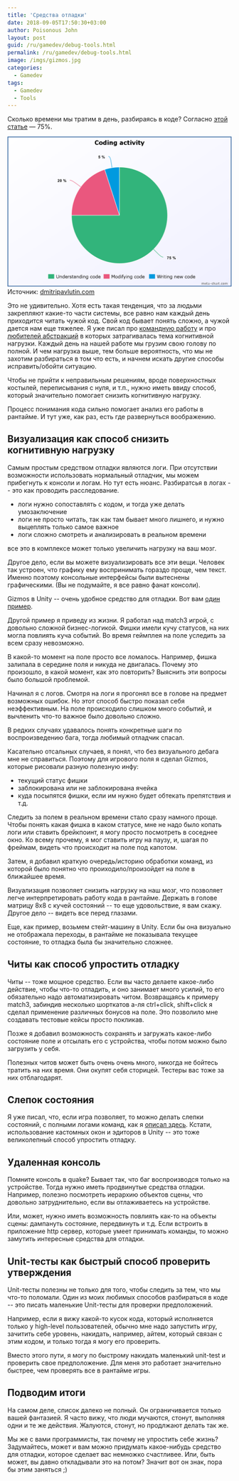 ```yaml
---
title: 'Средства отладки'
date: 2018-09-05T17:50:30+03:00
author: Poisonous John
layout: post
guid: /ru/gamedev/debug-tools.html
permalink: /ru/gamedev/debug-tools.html
image: /imgs/gizmos.jpg
categories:
  - Gamedev
tags:
  - Gamedev
  - Tools
---
```


Сколько времени мы тратим в день, разбираясь в коде? Согласно [этой статье](https://blog.codinghorror.com/when-understanding-means-rewriting/) &mdash; 75%.

![График: 75% -- понимание кода; 5% -- написание нового кода; 20% -- изменение существующего кода](/imgs/coding-activity-chart.png)
Источник: [dmitripavlutin.com](https://dmitripavlutin.com/coding-like-shakespeare-practical-function-naming-conventions/)

Это не удивительно. Хотя есть такая тенденция, что за людьми закрепляют какие-то части системы, все равно нам каждый день приходится читать чужой код. Свой код бывает понять сложно, а чужой дается нам еще тяжелее.
Я уже писал про [командную работу](https://medium.com/gamedev-architecture/%D0%B0%D1%80%D1%85%D0%B8%D1%82%D0%B5%D0%BA%D1%82%D1%83%D1%80%D0%B0-%D0%B8-%D0%BA%D0%BE%D0%BC%D0%B0%D0%BD%D0%B4%D0%BD%D0%B0%D1%8F-%D1%80%D0%B0%D0%B1%D0%BE%D1%82%D0%B0-fd05952111f8) и про [любителей абстракций](https://medium.com/gamedev-architecture/%D0%B0%D0%B1%D1%81%D1%82%D1%80%D0%B0%D0%BA%D1%86%D0%B8%D1%8F%D0%BC%D0%B8-%D1%82%D0%B5%D0%B1%D0%B5-%D0%BF%D0%BE-%D0%B3%D0%BE%D0%BB%D0%BE%D0%B2%D0%B5-d10655098020) в которых затрагивалась тема когнитивной нагрузки. Каждый день на нашей работе мы грузим свою голову по полной. И чем нагрузка выше, тем больше вероятность, что мы не захотим разбираться в том что есть, и начнем искать другие способы исправить/обойти ситуацию.

Чтобы не прийти к неправильным решениям, вроде поверхностных костылей, переписывания с нуля, и т.п., нужно иметь ввиду способ, который значительно помогает снизить когнитивную нагрузку.

Процесс понимания кода сильно помогает анализ его работы в рантайме. И тут уже, как раз, есть где развернуться воображению.

## Визуализация как способ снизить когнитивную нагрузку

Самым простым средством отладки являются логи. При отсутствии возможности использовать нормальный отладчик, мы можем прибегнуть к консоли и логам. Но тут есть нюанс. Разбиратсья в логах -- это как проводить расследование.

- логи нужно сопоставлять с кодом, и тогда уже делать умозаключение
- логи не просто читать, так как там бывает много лишнего, и нужно выцеплять только самое важное
- логи сложно смотреть и анализировать в реальном времени

все это в комплексе может только увеличить нагрузку на ваш мозг.

Другое дело, если вы можете визуализировать все эти вещи. Человек так устроен, что графику ему воспринимать гораздо проще, чем текст. Именно поэтому консольные интерфейсы были вытеснены графическими. (Вы не подумайте, я все равно фанат консоли).

Gizmos в Unity -- очень удобное средство для отладки. Вот вам [один пример](https://habr.com/post/279929/).

Другой пример я приведу из жизни. Я работал над match3 игрой, с довольно сложной бизнес-логикой. Фишки имели кучу статусов, на них могла повлиять куча событий. Во время геймплея на поле уследить за всем сразу невозможно.

В какой-то момент на поле просто все ломалось. Например, фишка залипала в середине поля и никуда не двигалась. Почему это произошло, в какой момент, как это повторить? Выяснить эти вопросы было большой проблемой.

Начинал я с логов. Смотря на логи я прогонял все в голове на предмет возможных ошибок. Но этот способ быстро показал себя неэффективным. На поле происходило слишком много событий, и вычленить что-то важное было довольно сложно.

В редких случаях удавалось понять конкретные шаги по воспроизведению бага, тогда любимый отладчик спасал.

Касательно отсальных случаев, я понял, что без визуального дебага мне не справиться. Поэтому для игрового поля я сделал Gizmos, которые рисовали разную полезную инфу:

- текущий статус фишки
- заблокирована или не заблокирована ячейка
- куда посыпятся фишки, если им нужно будет обтекать препятствия и т.д.

Следить за полем в реальном времени стало сразу намного проще. Чтобы понять какая фишка в каком статусе, мне не надо было копать логи или ставить брейкпоинт, я могу просто посмотреть в соседнее окно. Ко всему прочему, я мог ставить игру на паузу, и, шагая по фреймам, видеть что происходит на поле под капотом.

Затем, я добавил краткую очередь/историю обработки команд, из которой было понятно что проиходило/произойдет на поле в ближайшее время.

Визуализация позволяет снизить нагрузку на наш мозг, что позволяет легче интерпретировать работу кода в рантайме. Держать в голове матрицу 8x8 с кучей состояний -- то еще удовольствие, я вам скажу. Другое дело -- видеть все перед глазами.

Еще, как пример, возьмем стейт-машину в Unity. Если бы она визуально не отображала переходы, в рантайме не показывала текущее состояние, то отладка была бы значительно сложнее.

## Читы как способ упростить отладку

Читы -- тоже мощное средство. Если вы часто делаете какое-либо действие, чтобы что-то отладить, и оно занимает много усилий, то его обязательно надо автоматизировать читом. Возвращаясь к примеру match3, забиндив несколько шорткатов а-ля ctrl+click, shift+click я сделал применение различных бонусов на поле. Это позволило мне создавать тестовые кейсы просто покликав.

Позже я добавил возможность сохранять и загружать какое-либо состояние поле и отсылать его с устройства, чтобы потом можно было загрузить у себя.

Полезных читов может быть очень очень много, никогда не бойтесь тратить на них время. Они окупят себя сторицей. Тестеры вас тоже за них отблагодарят.

## Слепок состояния

Я уже писал, что, если игра позволяет, то можно делать слепки состояний, с полными логами команд, как я [описал здесь](https://habr.com/company/microsoft/blog/350630/). Кстати, использование кастомных окон и эдиторов в Unity -- это тоже великолепный способ упростить отладку.

## Удаленная консоль

Помните консоль в quake? Бывает так, что баг воспроизводся только на устройстве. Тогда нужно иметь продвинутые средства отладки. Например, полезно посмотреть иерархию объектов сцены, что довольно затруднительно, если вы отлаживаетесь на устройстве.

Или, может, нужно иметь возможность повлиять как-то на объекты сцены: дампануть состояние, передвинуть и т.д. Если встроить в приложение http сервер, которые умеет принимать команды, то можно замутить интересные средства для отладки.

## Unit-тесты как быстрый способ проверить утверждения

Unit-тесты полезны не только для того, чтобы следить за тем, что мы что-то поломали. Один из моих любимых способов разбираться в коде -- это писать маленькие Unit-тесты для проверки предположений.

Например, если я вижу какой-то кусок кода, который исполняется только у high-level пользователей, обычно мне надо запустить игру, зачитить себе уровень, накидать, например, айтем, который связан с этим кодом, и только тогда я могу его проверить.

Вместо этого пути, я могу по быстрому накидать маленький unit-test и проверить свое предположение. Для меня это работает значительно быстрее, чем проверять все в рантайме игры.

## Подводим итоги

На самом деле, список далеко не полный. Он ограничивается только вашей фантазией. Я часто вижу, что люди мучаются, стонут, выполняя одни и те же действия. Жалуются, стонут, но продлжают делать так же.

Мы же с вами программисты, так почему не упростить себе жизнь? Задумайтесь, может и вам можно придумать какое-нибудь средство для отладки, которое сделает вас немножко счастливее. Или, быть может, вы давно откладывали это на потом? Значит вот он знак, пора бы этим заняться ;)